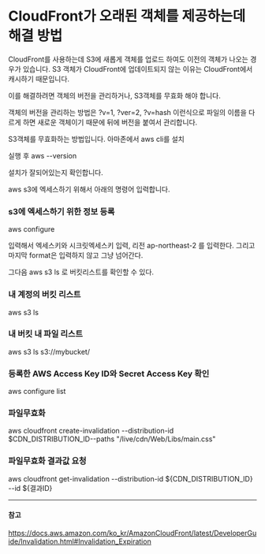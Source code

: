 # CloudFront가 오래된 객체를 제공하는데 해결 방법

CloudFront를 사용하는데 S3에 새롭게 객체를 업로드 하여도 이전의 객체가 나오는 경우가 있습니다. S3 객체가 CloudFront에 업데이트되지 않는 이유는 CloudFront에서 캐시하기 때문입니다.

이를 해결하려면 객체의 버전을 관리하거나, S3객체를 무효화 해야 합니다.

객체의 버전을 관리하는 방법은 ?v=1, ?ver=2, ?v=hash 이런식으로 파일의 이름을 다르게 하면 새로운 객체이기 때문에 뒤에 버전을 붙여서 관리합니다.

S3객체를 무효화하는 방법입니다. 아마존에서 aws cli를 설치

실행 후 aws --version

설치가 잘되어있는지 확인합니다.

aws s3에 엑세스하기 위해서 아래의 명령어 입력합니다.

### s3에 엑세스하기 위한 정보 등록

aws configure

입력해서 엑세스키와 시크릿엑세스키 입력, 리전 ap-northeast-2 를 입력한다.
그리고 마지막 format은 입력하지 않고 그냥 넘어간다.

그다음 aws s3 ls 로 버킷리스트를 확인할 수 있다.

### 내 계정의 버킷 리스트

aws s3 ls

### 내 버킷 내 파일 리스트

aws s3 ls s3://mybucket/

### 등록한 AWS Access Key ID와 Secret Access Key 확인

aws configure list

### 파일무효화

aws cloudfront create-invalidation --distribution-id $CDN_DISTRIBUTION_ID--paths "/live/cdn/Web/Libs/main.css"

### 파일무효화 결과값 요청

aws cloudfront get-invalidation --distribution-id ${CDN_DISTRIBUTION_ID} --id ${결과ID}

---
#### 참고

https://docs.aws.amazon.com/ko_kr/AmazonCloudFront/latest/DeveloperGuide/Invalidation.html#Invalidation_Expiration